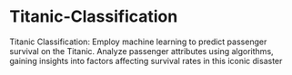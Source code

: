 # Titanic-Classification
Titanic Classification: Employ machine learning to predict passenger survival on the Titanic. Analyze passenger attributes using algorithms, gaining insights into factors affecting survival rates in this iconic disaster
